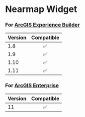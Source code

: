 # Nearmap Widget

### For [ArcGIS Experience Builder](./builder/)

| Version |     Compatible     |
| ------- | :----------------: |
| 1.8     | :white_check_mark: |
| 1.9     | :white_check_mark: |
| 1.10    | :white_check_mark: |
| 1.11    | :white_check_mark: |

### For [ArcGIS Enterprise](./enterprise/)

| Version |     Compatible     |
| ------- | :----------------: |
| 11      | :white_check_mark: |
